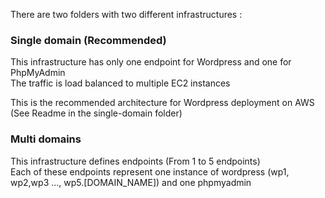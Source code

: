 There are two folders with two different infrastructures :

### Single domain (Recommended)
This infrastructure has only one endpoint for Wordpress and one for PhpMyAdmin  
The traffic is load balanced to multiple EC2 instances   

This is the recommended architecture for Wordpress deployment on AWS (See Readme in the single-domain folder)  


### Multi domains
This infrastructure defines endpoints (From 1 to 5 endpoints)  
Each of these endpoints represent one instance of wordpress (wp1, wp2,wp3 ..., wp5.[DOMAIN_NAME]) and one phpmyadmin  
